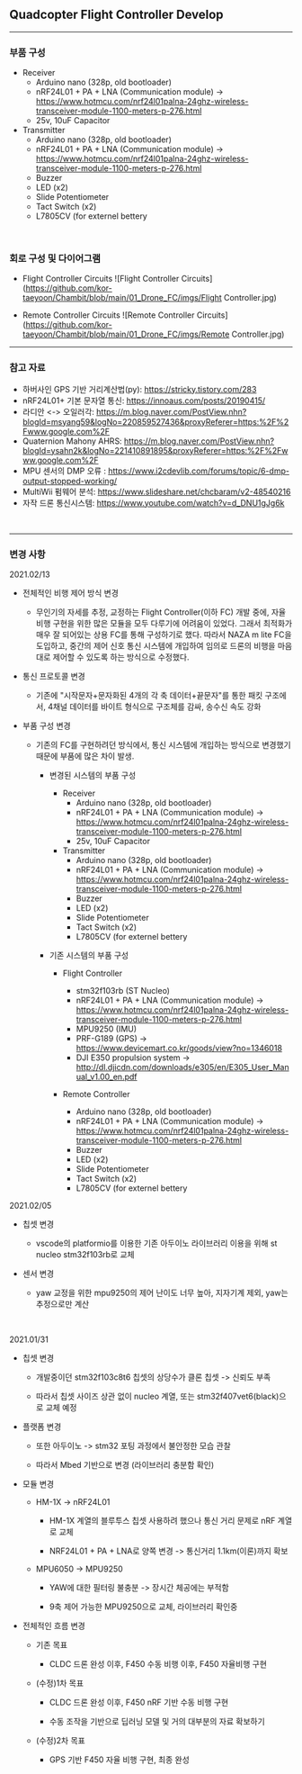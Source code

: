 ## Quadcopter Flight Controller Develop

- - -

### 부품 구성
  - Receiver
    - Arduino nano (328p, old bootloader)
    - nRF24L01 + PA + LNA (Communication module) -> https://www.hotmcu.com/nrf24l01palna-24ghz-wireless-transceiver-module-1100-meters-p-276.html
    - 25v, 10uF Capacitor
  - Transmitter
    - Arduino nano (328p, old bootloader)
    - nRF24L01 + PA + LNA (Communication module) -> https://www.hotmcu.com/nrf24l01palna-24ghz-wireless-transceiver-module-1100-meters-p-276.html
    - Buzzer
    - LED (x2)
    - Slide Potentiometer
    - Tact Switch (x2)
    - L7805CV (for externel bettery 

<br>


### 회로 구성 및 다이어그램

- Flight Controller Circuits
![Flight Controller Circuits](https://github.com/kor-taeyoon/Chambit/blob/main/01_Drone_FC/imgs/Flight Controller.jpg)


- Remote Controller Circuits
![Remote Controller Circuits](https://github.com/kor-taeyoon/Chambit/blob/main/01_Drone_FC/imgs/Remote Controller.jpg)





- - -
### 참고 자료
* 하버사인 GPS 기반 거리계산법(py): https://stricky.tistory.com/283
* nRF24L01+ 기본 문자열 통신: https://innoaus.com/posts/20190415/
* 라디안 <-> 오일러각: https://m.blog.naver.com/PostView.nhn?blogId=msyang59&logNo=220859527436&proxyReferer=https:%2F%2Fwww.google.com%2F
* Quaternion Mahony AHRS: https://m.blog.naver.com/PostView.nhn?blogId=ysahn2k&logNo=221410891895&proxyReferer=https:%2F%2Fwww.google.com%2F
* MPU 센서의 DMP 오류 : https://www.i2cdevlib.com/forums/topic/6-dmp-output-stopped-working/
* MultiWii 펌웨어 분석: https://www.slideshare.net/chcbaram/v2-48540216
* 자작 드론 통신시스템: https://www.youtube.com/watch?v=d_DNU1gJg6k



<br>

- - -

### 변경 사항
2021.02/13
- 전체적인 비행 제어 방식 변경
  - 무인기의 자세를 추정, 교정하는 Flight Controller(이하 FC) 개발 중에, 자율 비행 구현을 위한 많은 모듈을 모두 다루기에 어려움이 있었다. 그래서 최적화가 매우 잘 되어있는 상용 FC를 통해 구성하기로 했다. 따라서 NAZA m lite FC을 도입하고, 중간의 제어 신호 통신 시스템에 개입하여 임의로 드론의 비행을 마음대로 제어할 수 있도록 하는 방식으로 수정했다.

- 통신 프로토콜 변경
  - 기존에 "시작문자+문자화된 4개의 각 축 데이터+끝문자"를 통한 패킷 구조에서, 4채널 데이터를 바이트 형식으로 구조체를 감싸, 송수신 속도 강화

- 부품 구성 변경
  - 기존의 FC를 구현하려던 방식에서, 통신 시스템에 개입하는 방식으로 변경했기 때문에 부품에 많은 차이 발생.
    - 변경된 시스템의 부품 구성
      - Receiver
        - Arduino nano (328p, old bootloader)
        - nRF24L01 + PA + LNA (Communication module) -> https://www.hotmcu.com/nrf24l01palna-24ghz-wireless-transceiver-module-1100-meters-p-276.html
        - 25v, 10uF Capacitor
      - Transmitter
        - Arduino nano (328p, old bootloader)
        - nRF24L01 + PA + LNA (Communication module) -> https://www.hotmcu.com/nrf24l01palna-24ghz-wireless-transceiver-module-1100-meters-p-276.html
        - Buzzer
        - LED (x2)
        - Slide Potentiometer
        - Tact Switch (x2)
        - L7805CV (for externel bettery 

    - 기존 시스템의 부품 구성
      - Flight Controller
        - stm32f103rb (ST Nucleo)
        - nRF24L01 + PA + LNA (Communication module) -> https://www.hotmcu.com/nrf24l01palna-24ghz-wireless-transceiver-module-1100-meters-p-276.html
        - MPU9250 (IMU)
        - PRF-G189 (GPS) -> https://www.devicemart.co.kr/goods/view?no=1346018
        - DJI E350 propulsion system -> http://dl.djicdn.com/downloads/e305/en/E305_User_Manual_v1.00_en.pdf
  
      - Remote Controller
        - Arduino nano (328p, old bootloader)
        - nRF24L01 + PA + LNA (Communication module) -> https://www.hotmcu.com/nrf24l01palna-24ghz-wireless-transceiver-module-1100-meters-p-276.html
        - Buzzer
        - LED (x2)
        - Slide Potentiometer
        - Tact Switch (x2)
        - L7805CV (for externel bettery 


2021.02/05
- 칩셋 변경
  - vscode의 platformio를 이용한 기존 아두이노 라이브러리 이용을 위해 st nucleo stm32f103rb로 교체

- 센서 변경
  - yaw 교정을 위한 mpu9250의 제어 난이도 너무 높아, 지자기계 제외, yaw는 추정으로만 계산

<br>
 


2021.01/31
- 칩셋 변경
  - 개발중이던 stm32f103c8t6 칩셋의 상당수가 클론 칩셋 -> 신뢰도 부족

  - 따라서 칩셋 사이즈 상관 없이 nucleo 계열, 또는 stm32f407vet6(black)으로 교체 예정

- 플랫폼 변경
  - 또한 아두이노 -> stm32 포팅 과정에서 불안정한 모습 관찰

  - 따라서 Mbed 기반으로 변경 (라이브러리 충분함 확인)

- 모듈 변경
  - HM-1X -> nRF24L01
    - HM-1X 계열의 블루투스 칩셋 사용하려 했으나 통신 거리 문제로 nRF 계열로 교체

    - NRF24L01 + PA + LNA로 양쪽 변경 -> 통신거리 1.1km(이론)까지 확보
    
  - MPU6050 -> MPU9250
    - YAW에 대한 필터링 불충분 -> 장시간 체공에는 부적함
    
    - 9축 제어 가능한 MPU9250으로 교체, 라이브러리 확인중
    
- 전체적인 흐름 변경
  - 기존 목표
    - CLDC 드론 완성 이후, F450 수동 비행 이후, F450 자율비행 구현
  
  - (수정)1차 목표
    - CLDC 드론 완성 이후, F450 nRF 기반 수동 비행 구현
    
    - 수동 조작을 기반으로 딥러닝 모델 및 거의 대부분의 자료 확보하기
  
  - (수정)2차 목표
    - GPS 기반 F450 자율 비행 구현, 최종 완성
